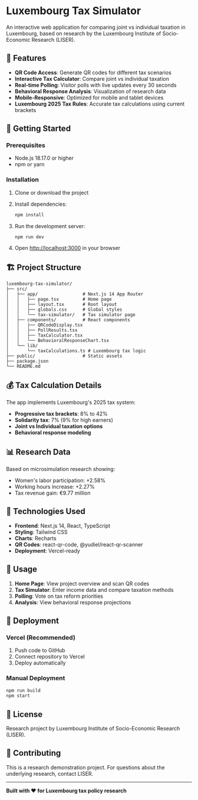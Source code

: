 # Luxembourg Tax Simulator

An interactive web application for comparing joint vs individual taxation in Luxembourg, based on research by the Luxembourg Institute of Socio-Economic Research (LISER).

## 🎯 Features

- **QR Code Access**: Generate QR codes for different tax scenarios
- **Interactive Tax Calculator**: Compare joint vs individual taxation
- **Real-time Polling**: Visitor polls with live updates every 30 seconds
- **Behavioral Response Analysis**: Visualization of research data
- **Mobile-Responsive**: Optimized for mobile and tablet devices
- **Luxembourg 2025 Tax Rules**: Accurate tax calculations using current brackets

## 🚀 Getting Started

### Prerequisites

- Node.js 18.17.0 or higher
- npm or yarn

### Installation

1. Clone or download the project
2. Install dependencies:
   ```bash
   npm install
   ```

3. Run the development server:
   ```bash
   npm run dev
   ```

4. Open [http://localhost:3000](http://localhost:3000) in your browser

## 🏗️ Project Structure

```
luxembourg-tax-simulator/
├── src/
│   ├── app/                 # Next.js 14 App Router
│   │   ├── page.tsx         # Home page
│   │   ├── layout.tsx       # Root layout
│   │   ├── globals.css      # Global styles
│   │   └── tax-simulator/   # Tax simulator page
│   ├── components/          # React components
│   │   ├── QRCodeDisplay.tsx
│   │   ├── PollResults.tsx
│   │   ├── TaxCalculator.tsx
│   │   └── BehavioralResponseChart.tsx
│   └── lib/
│       └── taxCalculations.ts # Luxembourg tax logic
├── public/                  # Static assets
├── package.json
└── README.md
```

## 💰 Tax Calculation Details

The app implements Luxembourg's 2025 tax system:

- **Progressive tax brackets**: 8% to 42%
- **Solidarity tax**: 7% (9% for high earners)
- **Joint vs Individual taxation options**
- **Behavioral response modeling**

## 📊 Research Data

Based on microsimulation research showing:
- Women's labor participation: +2.58%
- Working hours increase: +2.27%
- Tax revenue gain: €9.77 million

## 🔧 Technologies Used

- **Frontend**: Next.js 14, React, TypeScript
- **Styling**: Tailwind CSS
- **Charts**: Recharts
- **QR Codes**: react-qr-code, @yudiel/react-qr-scanner
- **Deployment**: Vercel-ready

## 📱 Usage

1. **Home Page**: View project overview and scan QR codes
2. **Tax Simulator**: Enter income data and compare taxation methods
3. **Polling**: Vote on tax reform priorities
4. **Analysis**: View behavioral response projections

## 🚀 Deployment

### Vercel (Recommended)

1. Push code to GitHub
2. Connect repository to Vercel
3. Deploy automatically

### Manual Deployment

```bash
npm run build
npm start
```

## 📄 License

Research project by Luxembourg Institute of Socio-Economic Research (LISER).

## 🤝 Contributing

This is a research demonstration project. For questions about the underlying research, contact LISER.

---

**Built with ❤️ for Luxembourg tax policy research**
